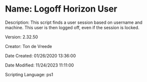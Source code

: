﻿# Name: Logoff Horizon User

Description: This script finds a user session based on username and machine. This user is then logged off, even if the session is locked.

Version: 2.32.50

Creator: Ton de Vreede

Date Created: 01/26/2020 13:36:00

Date Modified: 11/24/2023 11:11:00

Scripting Language: ps1

